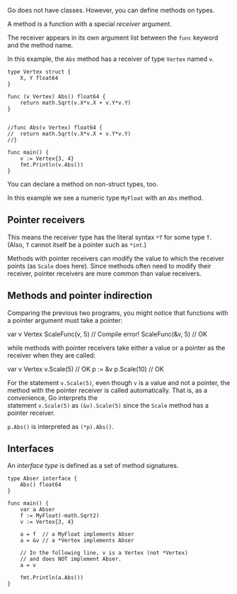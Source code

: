 Go does not have classes. However, you can define methods on types.

A method is a function with a special _receiver_ argument.

The receiver appears in its own argument list between the `func` keyword and the method name.

In this example, the `Abs` method has a receiver of type `Vertex` named `v`.

```
type Vertex struct {
	X, Y float64
}

func (v Vertex) Abs() float64 {
	return math.Sqrt(v.X*v.X + v.Y*v.Y)
}


//func Abs(v Vertex) float64 {
//	return math.Sqrt(v.X*v.X + v.Y*v.Y)
//}

func main() {
	v := Vertex{3, 4}
	fmt.Println(v.Abs())
}

```

You can declare a method on non-struct types, too.

In this example we see a numeric type `MyFloat` with an `Abs` method.

## Pointer receivers
This means the receiver type has the literal syntax `*T` for some type `T`. (Also, `T` cannot itself be a pointer such as `*int`.)

Methods with pointer receivers can modify the value to which the receiver points (as `Scale` does here). Since methods often need to modify their receiver, pointer receivers are more common than value receivers.

## Methods and pointer indirection

Comparing the previous two programs, you might notice that functions with a pointer argument must take a pointer:

var v Vertex
ScaleFunc(v, 5)  // Compile error!
ScaleFunc(&v, 5) // OK

while methods with pointer receivers take either a value or a pointer as the receiver when they are called:

var v Vertex
v.Scale(5)  // OK
p := &v
p.Scale(10) // OK

For the statement `v.Scale(5)`, even though `v` is a value and not a pointer, the method with the pointer receiver is called automatically. That is, as a convenience, Go interprets the statement `v.Scale(5)` as `(&v).Scale(5)` since the `Scale` method has a pointer receiver.

`p.Abs()` is interpreted as `(*p).Abs()`.

## Interfaces

An _interface type_ is defined as a set of method signatures.

```
type Abser interface {
	Abs() float64
}

func main() {
	var a Abser
	f := MyFloat(-math.Sqrt2)
	v := Vertex{3, 4}

	a = f  // a MyFloat implements Abser
	a = &v // a *Vertex implements Abser

	// In the following line, v is a Vertex (not *Vertex)
	// and does NOT implement Abser.
	a = v

	fmt.Println(a.Abs())
}

```

